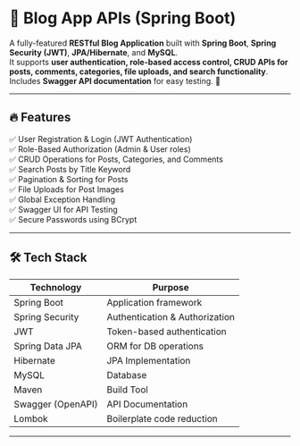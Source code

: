 # 📝 Blog App APIs (Spring Boot)

A fully-featured **RESTful Blog Application** built with **Spring Boot**, **Spring Security (JWT)**, **JPA/Hibernate**, and **MySQL**.  
It supports **user authentication, role-based access control, CRUD APIs for posts, comments, categories, file uploads, and search functionality**.  
Includes **Swagger API documentation** for easy testing. 🚀

---

## 🔥 Features
✅ User Registration & Login (JWT Authentication)  
✅ Role-Based Authorization (Admin & User roles)  
✅ CRUD Operations for Posts, Categories, and Comments  
✅ Search Posts by Title Keyword  
✅ Pagination & Sorting for Posts  
✅ File Uploads for Post Images  
✅ Global Exception Handling  
✅ Swagger UI for API Testing  
✅ Secure Passwords using BCrypt  

---

## 🛠️ Tech Stack
| Technology      | Purpose                          |
|-----------------|----------------------------------|
| Spring Boot     | Application framework           |
| Spring Security | Authentication & Authorization  |
| JWT             | Token-based authentication     |
| Spring Data JPA | ORM for DB operations          |
| Hibernate       | JPA Implementation             |
| MySQL           | Database                       |
| Maven           | Build Tool                     |
| Swagger (OpenAPI)| API Documentation             |
| Lombok          | Boilerplate code reduction     |

---

